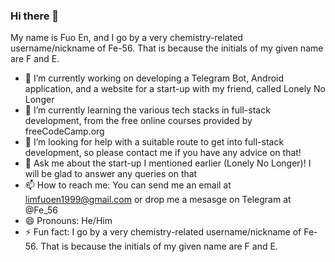 ### Hi there 👋
My name is Fuo En, and I go by a very chemistry-related username/nickname of Fe-56. That is because the initials of my given name are F and E.

- 🔭 I’m currently working on developing a Telegram Bot, Android application, and a website for a start-up with my friend, called Lonely No Longer 
- 🌱 I’m currently learning the various tech stacks in full-stack development, from the free online courses provided by freeCodeCamp.org
- 🤔 I’m looking for help with a suitable route to get into full-stack development, so please contact me if you have any advice on that!
- 💬 Ask me about the start-up I mentioned earlier (Lonely No Longer)! I will be glad to answer any queries on that
- 📫 How to reach me: You can send me an email at limfuoen1999@gmail.com or drop me a mesasge on Telegram at @Fe_56
- 😄 Pronouns: He/Him
- ⚡ Fun fact: I go by a very chemistry-related username/nickname of Fe-56. That is because the initials of my given name are F and E.
